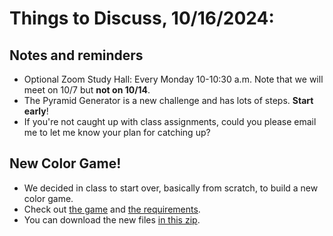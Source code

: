 # Things to Discuss, 10/16/2024:

## Notes and reminders
* Optional Zoom Study Hall: Every Monday 10-10:30 a.m. Note that we will meet on 10/7 but **not on 10/14**.
* The Pyramid Generator is a new challenge and has lots of steps. **Start early**!
* If you're not caught up with class assignments, could you please email me to let me know your plan for catching up?

## New Color Game!
* We decided in class to start over, basically from scratch, to build a new color game.
* Check out [the game](../the-game/index.html) and [the requirements](../the-game/requirements.md).
* You can download the new files [in this zip](../the-color_game.zip).